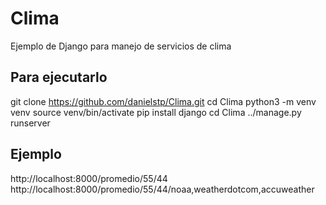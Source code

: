 # Clima

Ejemplo de Django para manejo de servicios de clima


## Para ejecutarlo

git clone https://github.com/danielstp/Clima.git
cd Clima
python3 -m venv venv
source venv/bin/activate
pip install django
cd Clima
../manage.py runserver


## Ejemplo

http://localhost:8000/promedio/55/44
http://localhost:8000/promedio/55/44/noaa,weatherdotcom,accuweather
